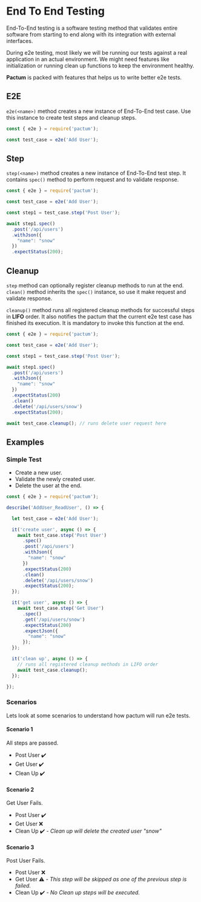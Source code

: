 # End To End Testing

End-To-End testing is a software testing method that validates entire software from starting to end along with its integration with external interfaces.

During e2e testing, most likely we will be running our tests against a real application in an actual environment. We might need features like initialization or running clean up functions to keep the environment healthy.

**Pactum** is packed with features that helps us to write better e2e tests.

## E2E

`e2e(<name>)` method creates a new instance of End-To-End test case. Use this instance to create test steps and cleanup steps.

```js
const { e2e } = require('pactum');

const test_case = e2e('Add User');
```

## Step

`step(<name>)` method creates a new instance of End-To-End test step. It contains `spec()` method to perform request and to validate response.

```js
const { e2e } = require('pactum');

const test_case = e2e('Add User');

const step1 = test_case.step('Post User');

await step1.spec()
  .post('/api/users')
  .withJson({
    "name": "snow"
  })
  .expectStatus(200);
```

## Cleanup

`step` method can optionally register cleanup methods to run at the end. `clean()` method inherits the `spec()` instance, so use it make request and validate response. 

`cleanup()` method runs all registered cleanup methods for successful steps in **LIFO** order. It also notifies the pactum that the current e2e test case has finished its execution. It is mandatory to invoke this function at the end.

```js
const { e2e } = require('pactum');

const test_case = e2e('Add User');

const step1 = test_case.step('Post User');

await step1.spec()
  .post('/api/users')
  .withJson({
    "name": "snow"
  })
  .expectStatus(200)
  .clean()
  .delete('/api/users/snow')
  .expectStatus(200);

await test_case.cleanup(); // runs delete user request here
```

## Examples

### Simple Test

- Create a new user.
- Validate the newly created user.
- Delete the user at the end.

```js
const { e2e } = require('pactum');

describe('AddUser_ReadUser', () => {

  let test_case = e2e('Add User');

  it('create user', async () => {
    await test_case.step('Post User')
      .spec()
      .post('/api/users')
      .withJson({
        "name": "snow"
      })
      .expectStatus(200)
      .clean()
      .delete('/api/users/snow')
      .expectStatus(200);
  });

  it('get user', async () => {
    await test_case.step('Get User')
      .spec()
      .get('/api/users/snow')
      .expectStatus(200)
      .expectJson({
        "name": "snow"
      });
  });

  it('clean up', async () => {
    // runs all registered cleanup methods in LIFO order
    await test_case.cleanup();
  });

});
```

### Scenarios

Lets look at some scenarios to understand how pactum will run e2e tests.

#### Scenario 1

All steps are passed.

- Post User ✔️
- Get User ✔️
- Clean Up ✔️

#### Scenario 2

Get User Fails.

- Post User ✔️
- Get User ❌
- Clean Up ✔️ - *Clean up will delete the created user "snow"*

#### Scenario 3

Post User Fails.

- Post User ❌
- Get User ⚠️ - *This step will be skipped as one of the previous step is failed.*
- Clean Up ✔️ - *No Clean up steps will be executed.*